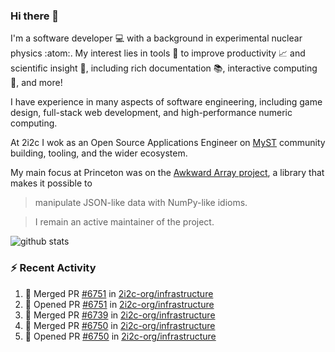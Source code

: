 ### Hi there 👋 

I'm a software developer 💻 with a background in experimental nuclear physics :atom:. My interest lies in tools :wrench: to improve productivity :chart_with_upwards_trend: and scientific insight :telescope:, including rich documentation 📚, interactive computing 🧮, and more! 

I have experience in many aspects of software engineering, including game design, full-stack web development, and high-performance numeric computing. 

At 2i2c I wok as an Open Source Applications Engineer on [MyST](https://github.com/jupyter-book/mystmd) community building, tooling, and the wider ecosystem. 

My main focus at Princeton was on the [Awkward Array project](awkward-array.org/), a library that makes it possible to 
> manipulate JSON-like data with NumPy-like idioms.

> I remain an active maintainer of the project. 

![github stats](https://github-readme-stats.vercel.app/api?username=agoose77&show_icons=true&hide_rank=true&hide_title=true&bg_color=30,e76445,904e95&text_color=efe3ec&icon_color=efe3ec)
<!--
**agoose77/agoose77** is a ✨ _special_ ✨ repository because its `README.md` (this file) appears on your GitHub profile.

Here are some ideas to get you started:

- 🔭 I’m currently working on ...
- 🌱 I’m currently learning ...
- 👯 I’m looking to collaborate on ...
- 🤔 I’m looking for help with ...
- 💬 Ask me about ...
- 📫 How to reach me: ...
- 😄 Pronouns: ...
- ⚡ Fun fact: ...
-->

### :zap: Recent Activity

<!--START_SECTION:activity-->
1. 🎉 Merged PR [#6751](https://github.com/2i2c-org/infrastructure/pull/6751) in [2i2c-org/infrastructure](https://github.com/2i2c-org/infrastructure)
2. 💪 Opened PR [#6751](https://github.com/2i2c-org/infrastructure/pull/6751) in [2i2c-org/infrastructure](https://github.com/2i2c-org/infrastructure)
3. 🎉 Merged PR [#6739](https://github.com/2i2c-org/infrastructure/pull/6739) in [2i2c-org/infrastructure](https://github.com/2i2c-org/infrastructure)
4. 🎉 Merged PR [#6750](https://github.com/2i2c-org/infrastructure/pull/6750) in [2i2c-org/infrastructure](https://github.com/2i2c-org/infrastructure)
5. 💪 Opened PR [#6750](https://github.com/2i2c-org/infrastructure/pull/6750) in [2i2c-org/infrastructure](https://github.com/2i2c-org/infrastructure)
<!--END_SECTION:activity-->
